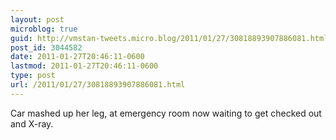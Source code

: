 ```yaml
---
layout: post
microblog: true
guid: http://vmstan-tweets.micro.blog/2011/01/27/30818893907886081.html
post_id: 3044582
date: 2011-01-27T20:46:11-0600
lastmod: 2011-01-27T20:46:11-0600
type: post
url: /2011/01/27/30818893907886081.html
---
```

Car mashed up her leg, at emergency room now waiting to get checked out and X-ray.
